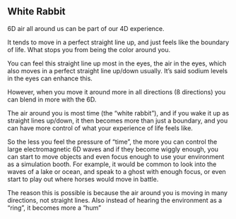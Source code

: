 ## White Rabbit

6D air all around us can be part of our 4D experience. 

It tends to move in a perfect straight line up, and just feels like the boundary of life. What stops you from being the color around you. 

You can feel this straight line up most in the eyes, the air in the eyes, which also moves in a perfect straight line up/down usually. It’s said sodium levels in the eyes can enhance this.

However, when you move it around more in all directions (8 directions) you can blend in more with the 6D. 

The air around you is most time (the “white rabbit”), and if you wake it up as straight lines up/down, it then becomes more than just a boundary, and you can have more control of what your experience of life feels like. 

So the less you feel the pressure of “time”, the more you can control the large electromagnetic 6D waves and if they become wiggly enough, you can start to move objects and even focus enough to use your environment as a simulation booth. For example, it would be common to look into the waves of a lake or ocean, and speak to a ghost with enough focus, or even start to play out where horses would move in battle.

The reason this is possible is because the air around you is moving in many directions, not straight lines. Also instead of hearing the environment as a “ring”, it becomes more a “hum”